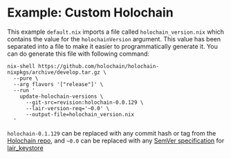 # Example: Custom Holochain

This example `default.nix` imports a file called `holochain_version.nix` which contains the value for the `holochainVersion` argument.
This value has been separated into a file to make it easier to programmatically generate it.
You can do generate this file with following command:

```shell
nix-shell https://github.com/holochain/holochain-nixpkgs/archive/develop.tar.gz \
  --pure \
  --arg flavors '["release"]' \
  --run '
    update-holochain-versions \
      --git-src=revision:holochain-0.0.129 \
      --lair-version-req='~0.0' \
      --output-file=holochain_version.nix
  '
```

`holochain-0.1.129` can be replaced with any commit hash or tag from the [Holochain repo](https://github.com/holochain/holochain), and `~0.0` can be replaced with any [SemVer specification](https://doc.rust-lang.org/cargo/reference/specifying-dependencies.html) for [lair_keystore](https://crates.io/crates/lair_keystore)


